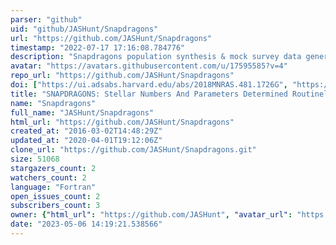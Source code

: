 ```yaml
---
parser: "github"
uid: "github/JASHunt/Snapdragons"
url: "https://github.com/JASHunt/Snapdragons"
timestamp: "2022-07-17 17:16:08.784776"
description: "Snapdragons population synthesis & mock survey data generation code "
avatar: "https://avatars.githubusercontent.com/u/17595585?v=4"
repo_url: "https://github.com/JASHunt/Snapdragons"
doi: ["https://ui.adsabs.harvard.edu/abs/2018MNRAS.481.1726G", "https://ui.adsabs.harvard.edu/abs/2015MNRAS.450.2132H", "https://ui.adsabs.harvard.edu/abs/2019ascl.soft08010H/abstract"]
title: "SNAPDRAGONS: Stellar Numbers And Parameters Determined Routinely And Generated Observing N-body Systems"
name: "Snapdragons"
full_name: "JASHunt/Snapdragons"
html_url: "https://github.com/JASHunt/Snapdragons"
created_at: "2016-03-02T14:48:29Z"
updated_at: "2020-04-01T19:12:06Z"
clone_url: "https://github.com/JASHunt/Snapdragons.git"
size: 51068
stargazers_count: 2
watchers_count: 2
language: "Fortran"
open_issues_count: 2
subscribers_count: 3
owner: {"html_url": "https://github.com/JASHunt", "avatar_url": "https://avatars.githubusercontent.com/u/17595585?v=4", "login": "JASHunt", "type": "User"}
date: "2023-05-06 14:19:21.538566"
---
```

